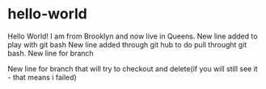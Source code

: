 # hello-world
Hello World!
I am from Brooklyn and now live in Queens.
New line added to play with git bash
New line added through git hub to do pull throught git bash.
New line for branch

New line for branch that will try to checkout and delete(if you will still see it - that means i failed)